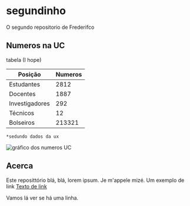# segundinho
O segundo repositorio de Frederifco

## Numeros na UC

tabela (I hope)

|Posição| Numeros
|---|---|
|Estudantes| 2812|
|Docentes|1887|
|Investigadores| 292|
|Técnicos| 12 |
|Bolseiros| 213321 |

```
*sedundo dados da ux
```
![gráfico dos numeros UC]("C:\Users\frede\Documents\GitHub\segundinho\Imagens\jesusviz.jpg")

## Acerca
Este reposittório blá, blá, lorem ipsum.
Je m'appele mizé. Um exemplo de link [Texto de link](www.google.com)

Vamos lá ver se há uma linha.


